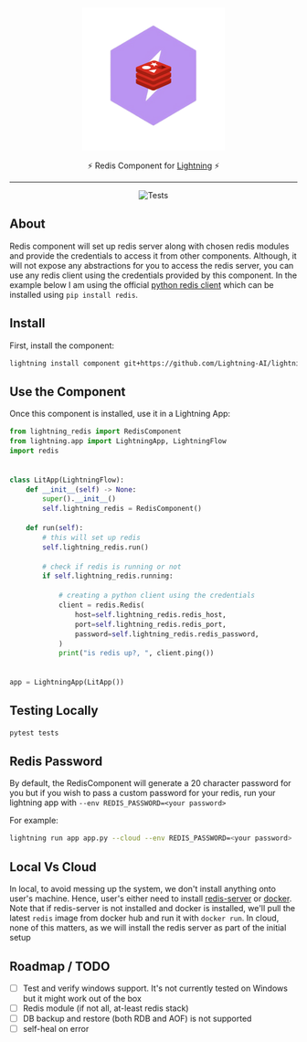 <!---:lai-name: LightningRedis--->

<div align="center">
<img src="static/lightning-redis.png" width="250px">

⚡ Redis Component for [Lightning](https://lightning.ai) ⚡

______________________________________________________________________

![Tests](https://github.com/Lightning-AI/lightning-redis/actions/workflows/ci-testing.yml/badge.svg)

</div>

## About

Redis component will set up redis server along with chosen redis modules and provide the credentials to access it
from other components. Although, it will not expose any abstractions for you to
access the redis server, you can use any redis client using the credentials provided
by this component. In the example below I am using the official [python redis client](https://github.com/Redis/redis-py)
which can be installed using `pip install redis`.

## Install

First, install the component:

```bash
lightning install component git+https://github.com/Lightning-AI/lightning-redis.git@main
```

## Use the Component

Once this component is installed, use it in a Lightning App:

```python
from lightning_redis import RedisComponent
from lightning.app import LightningApp, LightningFlow
import redis


class LitApp(LightningFlow):
    def __init__(self) -> None:
        super().__init__()
        self.lightning_redis = RedisComponent()

    def run(self):
        # this will set up redis
        self.lightning_redis.run()

        # check if redis is running or not
        if self.lightning_redis.running:

            # creating a python client using the credentials
            client = redis.Redis(
                host=self.lightning_redis.redis_host,
                port=self.lightning_redis.redis_port,
                password=self.lightning_redis.redis_password,
            )
            print("is redis up?, ", client.ping())


app = LightningApp(LitApp())
```

## Testing Locally

```python
pytest tests
```

## Redis Password

By default, the RedisComponent will generate a 20 character password for you but if you wish to pass
a custom password for your redis, run your lightning app with `--env REDIS_PASSWORD=<your password>`

For example:

```bash
lightning run app app.py --cloud --env REDIS_PASSWORD=<your password>
```

## Local Vs Cloud

In local, to avoid messing up the system, we don't install anything onto user's machine. Hence, user's either need to
install [redis-server](https://redis.io/docs/getting-started/installation/) or
[docker](https://docs.docker.com/engine/install/). Note that if redis-server is not installed and docker is installed,
we'll pull the latest `redis` image from docker hub and run it with `docker run`.
In cloud, none of this matters, as we will install the redis server as part of the initial setup

## Roadmap / TODO

- [ ] Test and verify windows support. It's not currently tested on Windows but it might work out of the box
- [ ] Redis module (if not all, at-least redis stack)
- [ ] DB backup and restore (both RDB and AOF) is not supported
- [ ] self-heal on error
